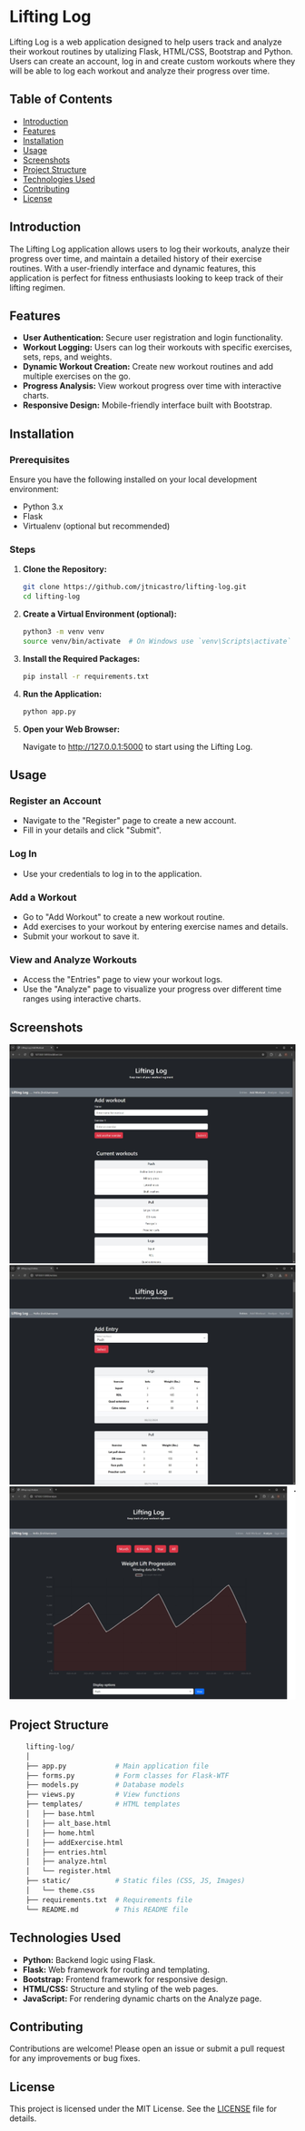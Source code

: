 # Lifting Log
Lifting Log is a web application designed to help users track and analyze their workout routines by utalizing Flask, HTML/CSS, Bootstrap and Python. Users can create an account, log in and create custom workouts where they will be able to log each workout and analyze their progress over time.

## Table of Contents

- [Introduction](#introduction)
- [Features](#features)
- [Installation](#installation)
- [Usage](#usage)
- [Screenshots](#screenshots)
- [Project Structure](#project-structure)
- [Technologies Used](#technologies-used)
- [Contributing](#contributing)
- [License](#license)

## Introduction

The Lifting Log application allows users to log their workouts, analyze their progress over time, and maintain a detailed history of their exercise routines. With a user-friendly interface and dynamic features, this application is perfect for fitness enthusiasts looking to keep track of their lifting regimen.

## Features
+ **User Authentication:** Secure user registration and login functionality.
+ **Workout Logging:** Users can log their workouts with specific exercises, sets, reps, and weights.
+ **Dynamic Workout Creation:** Create new workout routines and add multiple exercises on the go.
+ **Progress Analysis:** View workout progress over time with interactive charts.
+ **Responsive Design:** Mobile-friendly interface built with Bootstrap.


## Installation

### Prerequisites

Ensure you have the following installed on your local development environment:

- Python 3.x
- Flask
- Virtualenv (optional but recommended)

### Steps

1. **Clone the Repository:**
    ```bash
    git clone https://github.com/jtnicastro/lifting-log.git
    cd lifting-log
    ```

2. **Create a Virtual Environment (optional):**
    ```bash
    python3 -m venv venv
    source venv/bin/activate  # On Windows use `venv\Scripts\activate`
    ```

3. **Install the Required Packages:**
    ```bash
    pip install -r requirements.txt
    ```

4. **Run the Application:**
    ```bash
    python app.py
    ```
5. **Open your Web Browser:**
    
    Navigate to http://127.0.0.1:5000 to start using the Lifting Log.

## Usage
### Register an Account

* Navigate to the "Register" page to create a new account.
* Fill in your details and click "Submit".

### Log In

* Use your credentials to log in to the application.

### Add a Workout

* Go to "Add Workout" to create a new workout routine.
* Add exercises to your workout by entering exercise names and details.
* Submit your workout to save it.

### View and Analyze Workouts

* Access the "Entries" page to view your workout logs.
* Use the "Analyze" page to visualize your progress over different time ranges using interactive charts.

## Screenshots
![add_workout](https://github.com/jtnicastro/lifting_log/blob/master/screenshots/add_workout.JPG)
![entries](https://github.com/jtnicastro/lifting_log/blob/master/screenshots/entries.JPG)
![analyze](https://github.com/jtnicastro/lifting_log/blob/master/screenshots/analyze.JPG) 

## Project Structure
```bash
    lifting-log/
    │
    ├── app.py            # Main application file
    ├── forms.py          # Form classes for Flask-WTF
    ├── models.py         # Database models
    ├── views.py          # View functions
    ├── templates/        # HTML templates
    │   ├── base.html
    │   ├── alt_base.html
    │   ├── home.html
    │   ├── addExercise.html
    │   ├── entries.html
    │   ├── analyze.html
    │   └── register.html
    ├── static/           # Static files (CSS, JS, Images)
    │   └── theme.css
    ├── requirements.txt  # Requirements file
    └── README.md         # This README file 
```
## Technologies Used
+ **Python:** Backend logic using Flask.
+ **Flask:** Web framework for routing and templating.
+ **Bootstrap:** Frontend framework for responsive design.
+ **HTML/CSS:** Structure and styling of the web pages.
+ **JavaScript:** For rendering dynamic charts on the Analyze page.

## Contributing

Contributions are welcome! Please open an issue or submit a pull request for any improvements or bug fixes.

## License

This project is licensed under the MIT License. See the [LICENSE](https://www.tldrlegal.com/license/mit-license) file for details.


